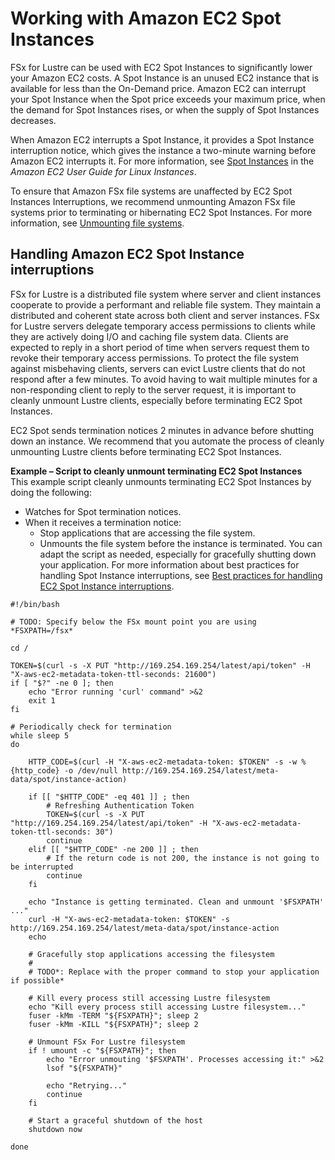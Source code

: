 # Working with Amazon EC2 Spot Instances<a name="working-with-ec2-spot-instances"></a>

FSx for Lustre can be used with EC2 Spot Instances to significantly lower your Amazon EC2 costs\. A Spot Instance is an unused EC2 instance that is available for less than the On\-Demand price\. Amazon EC2 can interrupt your Spot Instance when the Spot price exceeds your maximum price, when the demand for Spot Instances rises, or when the supply of Spot Instances decreases\.

When Amazon EC2 interrupts a Spot Instance, it provides a Spot Instance interruption notice, which gives the instance a two\-minute warning before Amazon EC2 interrupts it\. For more information, see [Spot Instances](https://docs.aws.amazon.com/AWSEC2/latest/UserGuide/using-spot-instances.html) in the *Amazon EC2 User Guide for Linux Instances*\. 

To ensure that Amazon FSx file systems are unaffected by EC2 Spot Instances Interruptions, we recommend unmounting Amazon FSx file systems prior to terminating or hibernating EC2 Spot Instances\. For more information, see [Unmounting file systems](unmounting-fs.md)\. 

## Handling Amazon EC2 Spot Instance interruptions<a name="handling-ec2-spot-interruptions-in-fsx"></a>

 FSx for Lustre is a distributed file system where server and client instances cooperate to provide a performant and reliable file system\. They maintain a distributed and coherent state across both client and server instances\. FSx for Lustre servers delegate temporary access permissions to clients while they are actively doing I/O and caching file system data\. Clients are expected to reply in a short period of time when servers request them to revoke their temporary access permissions\. To protect the file system against misbehaving clients, servers can evict Lustre clients that do not respond after a few minutes\. To avoid having to wait multiple minutes for a non\-responding client to reply to the server request, it is important to cleanly unmount Lustre clients, especially before terminating EC2 Spot Instances\. 

 EC2 Spot sends termination notices 2 minutes in advance before shutting down an instance\. We recommend that you automate the process of cleanly unmounting Lustre clients before terminating EC2 Spot Instances\. 

**Example – Script to cleanly unmount terminating EC2 Spot Instances**  
This example script cleanly unmounts terminating EC2 Spot Instances by doing the following:  
+ Watches for Spot termination notices\.
+ When it receives a termination notice:
  + Stop applications that are accessing the file system\.
  + Unmounts the file system before the instance is terminated\.
You can adapt the script as needed, especially for gracefully shutting down your application\. For more information about best practices for handling Spot Instance interruptions, see [ Best practices for handling EC2 Spot Instance interruptions](http://aws.amazon.com/blogs/compute/best-practices-for-handling-ec2-spot-instance-interruptions/)\.  

```
#!/bin/bash

# TODO: Specify below the FSx mount point you are using
*FSXPATH=/fsx*

cd /

TOKEN=$(curl -s -X PUT "http://169.254.169.254/latest/api/token" -H "X-aws-ec2-metadata-token-ttl-seconds: 21600")
if [ "$?" -ne 0 ]; then
    echo "Error running 'curl' command" >&2
    exit 1
fi

# Periodically check for termination
while sleep 5
do

    HTTP_CODE=$(curl -H "X-aws-ec2-metadata-token: $TOKEN" -s -w %{http_code} -o /dev/null http://169.254.169.254/latest/meta-data/spot/instance-action)

    if [[ "$HTTP_CODE" -eq 401 ]] ; then
        # Refreshing Authentication Token
        TOKEN=$(curl -s -X PUT "http://169.254.169.254/latest/api/token" -H "X-aws-ec2-metadata-token-ttl-seconds: 30")
        continue
    elif [[ "$HTTP_CODE" -ne 200 ]] ; then
        # If the return code is not 200, the instance is not going to be interrupted
        continue
    fi

    echo "Instance is getting terminated. Clean and unmount '$FSXPATH' ..."
    curl -H "X-aws-ec2-metadata-token: $TOKEN" -s http://169.254.169.254/latest/meta-data/spot/instance-action
    echo

    # Gracefully stop applications accessing the filesystem
    #
    # TODO*: Replace with the proper command to stop your application if possible*

    # Kill every process still accessing Lustre filesystem
    echo "Kill every process still accessing Lustre filesystem..."
    fuser -kMm -TERM "${FSXPATH}"; sleep 2
    fuser -kMm -KILL "${FSXPATH}"; sleep 2

    # Unmount FSx For Lustre filesystem
    if ! umount -c "${FSXPATH}"; then
        echo "Error unmouting '$FSXPATH'. Processes accessing it:" >&2
        lsof "${FSXPATH}"

        echo "Retrying..."
        continue
    fi

    # Start a graceful shutdown of the host
    shutdown now

done
```